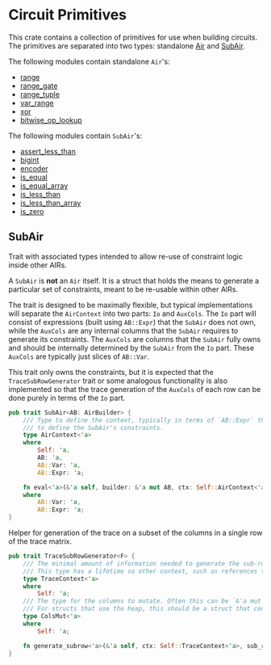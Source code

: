 # Circuit Primitives

This crate contains a collection of primitives for use when building circuits. The primitives are separated into two types: standalone [Air](https://github.com/Plonky3/Plonky3/blob/main/air/src/air.rs) and [SubAir](./sub_air.rs).

The following modules contain standalone `Air`'s:
- [range](./range/README.md)
- [range_gate](./range_gate/README.md)
- [range_tuple](./range_tuple/mod.rs)
- [var_range](./var_range/mod.rs)
- [xor](./xor/README.md)
- [bitwise_op_lookup](./bitwise_op_lookup/mod.rs)

The following modules contain `SubAir`'s:
- [assert_less_than](./assert_less_than/mod.rs)
- [bigint](./bigint/README.md)
- [encoder](./encoder/mod.rs)
- [is_equal](./is_equal/mod.rs)
- [is_equal_array](./is_equal_array/moxd.rs)
- [is_less_than](./is_less_than/mod.rs)
- [is_less_than_array](./is_less_than_array/mod.rs)
- [is_zero](./is_zero/mod.rs)

## SubAir

Trait with associated types intended to allow re-use of constraint logic inside other AIRs.

A `SubAir` is **not** an `Air` itself.
It is a struct that holds the means to generate a particular set of constraints, meant to be re-usable within other AIRs.

The trait is designed to be maximally flexible, but typical implementations will separate the `AirContext` into two parts: `Io` and `AuxCols`. 
The `Io` part will consist of expressions (built using `AB::Expr`) that the `SubAir` does not own, while the `AuxCols` are any internal columns that the `SubAir` requires to generate its constraints. 
The `AuxCols` are columns that the `SubAir` fully owns and should be internally determined by the `SubAir` from the `Io` part. These `AuxCols` are typically just slices of `AB::Var`.

This trait only owns the constraints, but it is expected that the `TraceSubRowGenerator` trait
or some analogous functionality is also implemented so that the trace generation of the `AuxCols`
of each row can be done purely in terms of the `Io` part.

```rust
pub trait SubAir<AB: AirBuilder> {
    /// Type to define the context, typically in terms of `AB::Expr` that are needed
    /// to define the SubAir's constraints.
    type AirContext<'a>
    where
        Self: 'a,
        AB: 'a,
        AB::Var: 'a,
        AB::Expr: 'a;

    fn eval<'a>(&'a self, builder: &'a mut AB, ctx: Self::AirContext<'a>)
    where
        AB::Var: 'a,
        AB::Expr: 'a;
}
```

Helper for generation of the trace on a subset of the columns in a single row
of the trace matrix.

```rust
pub trait TraceSubRowGenerator<F> {
    /// The minimal amount of information needed to generate the sub-row of the trace matrix.
    /// This type has a lifetime so other context, such as references to other chips, can be provided.
    type TraceContext<'a>
    where
        Self: 'a;
    /// The type for the columns to mutate. Often this can be `&'a mut Cols<F>` if `Cols` is on the stack.
    /// For structs that use the heap, this should be a struct that contains mutable slices.
    type ColsMut<'a>
    where
        Self: 'a;

    fn generate_subrow<'a>(&'a self, ctx: Self::TraceContext<'a>, sub_row: Self::ColsMut<'a>);
}
```
